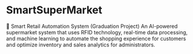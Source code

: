 # SmartSuperMarket
🛒 Smart Retail Automation System (Graduation Project) An AI-powered supermarket system that uses RFID technology, real-time data processing, and machine learning to automate the shopping experience for customers and optimize inventory and sales analytics for administrators.
